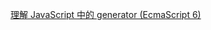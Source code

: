 ﻿[理解 JavaScript 中的 generator (EcmaScript 6) ](https://blog.jijiechen.com/post/understanding-javascript-generators)

    